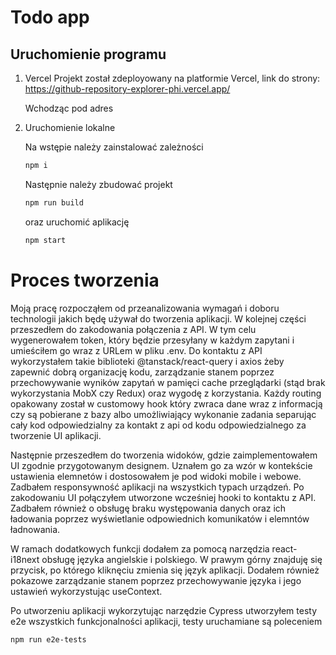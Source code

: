 # Todo app

## Uruchomienie programu

<!-- ### Backend -->

1.  Vercel
    Projekt został zdeployowany na platformie Vercel, link do strony: https://github-repository-explorer-phi.vercel.app/

    Wchodząc pod adres

2.  Uruchomienie lokalne

    Na wstępie należy zainstalować zależności

    ```sh
    npm i
    ```

    Następnie należy zbudować projekt

    ```sh
    npm run build
    ```

    oraz uruchomić aplikację

    ```sh
    npm start
    ```


# Proces tworzenia

Moją pracę rozpocząłem od przeanalizowania wymagań i doboru technologii jakich będę używał do tworzenia aplikacji. W kolejnej części przeszedłem do zakodowania połączenia z API. W tym celu wygenerowałem token, który będzie przesyłany w każdym zapytani i umieściłem go wraz z URLem w pliku .env. Do kontaktu z API wykorzystałem takie biblioteki @tanstack/react-query i axios żeby zapewnić dobrą organizację kodu, zarządzanie stanem poprzez przechowywanie wyników zapytań w pamięci cache przeglądarki (stąd brak wykorzystania MobX czy Redux) oraz wygodę z korzystania. Każdy routing opakowany został w customowy hook który zwraca dane wraz z informacją czy są pobierane z bazy albo umożliwiający wykonanie zadania separując cały kod odpowiedzialny za kontakt z api od kodu odpowiedzialnego za tworzenie UI aplikacji.

Następnie przeszedłem do tworzenia widoków, gdzie zaimplementowałem UI zgodnie przygotowanym designem. Uznałem go za wzór w kontekście ustawienia elemnetów i dostosowałem je pod widoki mobile i webowe. Zadbałem responsywność aplikacji na wszystkich typach urządzeń. Po zakodowaniu UI połączyłem utworzone wcześniej hooki to kontaktu z API. Zadbałem również o obsługę braku występowania danych oraz ich ładowania poprzez wyświetlanie odpowiednich komunikatów i elemntów ładnowania.

W ramach dodatkowych funkcji dodałem za pomocą narzędzia react-i18next obsługę języka angielskie i polskiego. W prawym górny znajduję się przycisk, po którego kliknęciu zmienia się język aplikacji. Dodałem również pokazowe zarządzanie stanem poprzez przechowywanie języka i jego ustawień wykorzystując useContext.

Po utworzeniu aplikacji wykorzytując narzędzie Cypress utworzyłem testy e2e wszystkich funkcjonalności aplikacji, testy uruchamiane są poleceniem

```sh
npm run e2e-tests
```
